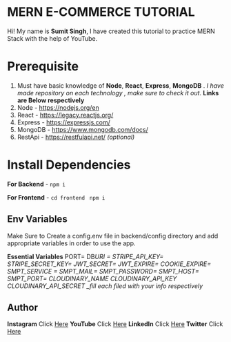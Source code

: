# MERN E-COMMERCE TUTORIAL

Hi! My name is **Sumit Singh**, I have created this tutorial to practice MERN Stack with the help of YouTube.

# Prerequisite

1.  Must have basic knowledge of **Node**, **React**, **Express**, **MongoDB** . _I have made repository on each technology , make sure to check it out_. **Links are Below respectively**
2.  Node - https://nodejs.org/en
3.  React - https://legacy.reactjs.org/
4.  Express - https://expressjs.com/
5.  MongoDB - https://www.mongodb.com/docs/
6.  RestApi - https://restfulapi.net/ _(optional)_

# Install Dependencies

**For Backend** - `npm i`

**For Frontend** - `cd frontend` ` npm i`

## Env Variables

Make Sure to Create a config.env file in backend/config directory and add appropriate variables in order to use the app.

**Essential Variables**
PORT=
DB*URI =
STRIPE_API_KEY=
STRIPE_SECRET_KEY=
JWT_SECRET=
JWT_EXPIRE=
COOKIE_EXPIRE=
SMPT_SERVICE =
SMPT_MAIL=
SMPT_PASSWORD=
SMPT_HOST=
SMPT_PORT=
CLOUDINARY_NAME
CLOUDINARY_API_KEY
CLOUDINARY_API_SECRET
\_fill each filed with your info respectively*

## Author

**Instagram** Click [Here](https://www.instagram.com/)
**YouTube** Click [Here](https://www.youtube.com/)
**LinkedIn** Click [Here](https://in.linkedin.com/in/)
**Twitter** Click [Here](https://twitter.com/)
